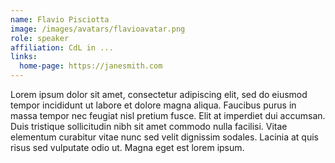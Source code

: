 ```yaml
---
name: Flavio Pisciotta
image: /images/avatars/flavioavatar.png
role: speaker
affiliation: CdL in ...
links:
  home-page: https://janesmith.com
---
```


Lorem ipsum dolor sit amet, consectetur adipiscing elit, sed do eiusmod
tempor incididunt ut labore et dolore magna aliqua.
Faucibus purus in massa tempor nec feugiat nisl pretium fusce.
Elit at imperdiet dui accumsan.
Duis tristique sollicitudin nibh sit amet commodo nulla facilisi.
Vitae elementum curabitur vitae nunc sed velit dignissim sodales.
Lacinia at quis risus sed vulputate odio ut.
Magna eget est lorem ipsum.
